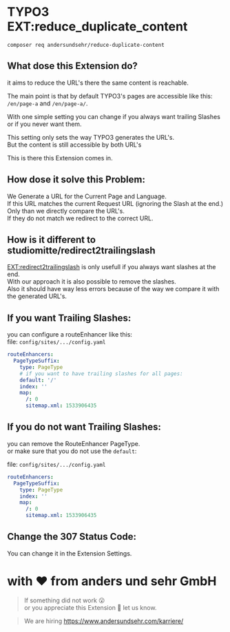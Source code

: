 # TYPO3 EXT:reduce_duplicate_content

`composer req andersundsehr/reduce-duplicate-content`

## What dose this Extension do?

it aims to reduce the URL's there the same content is reachable.

The main point is that by default TYPO3's pages are accessible like this: `/en/page-a` and `/en/page-a/`.

With one simple setting you can change if you always want trailing Slashes or if you never want them.

This setting only sets the way TYPO3 generates the URL's.  
But the content is still accessible by both URL's  

This is there this Extension comes in.

## How dose it solve this Problem:

We Generate a URL for the Current Page and Language.  
If this URL matches the current Request URL (ignoring the Slash at the end.)  
Only than we directly compare the URL's.  
If they do not match we redirect to the correct URL.

## How is it different to studiomitte/redirect2trailingslash

[EXT:redirect2trailingslash](https://github.com/studiomitte/redirect2trailingslash) is only usefull if you always want slashes at the end.  
With our approach it is also possible to remove the slashes.  
Also it should have way less errors because of the way we compare it with the generated URL's.

## If you want Trailing Slashes:

you can configure a routeEnhancer like this:  
file: `config/sites/.../config.yaml`
````yml
routeEnhancers:
  PageTypeSuffix:
    type: PageType
    # if you want to have trailing slashes for all pages:
    default: '/'
    index: ''
    map:
      /: 0
      sitemap.xml: 1533906435
````

## If you do not want Trailing Slashes:

you can remove the RouteEnhancer PageType.  
or make sure that you do not use the `default`:  


file: `config/sites/.../config.yaml`
````yml
routeEnhancers:
  PageTypeSuffix:
    type: PageType
    index: ''
    map:
      /: 0
      sitemap.xml: 1533906435
````

## Change the 307 Status Code:

You can change it in the Extension Settings.

# with ♥️ from anders und sehr GmbH

> If something did not work 😮  
> or you appreciate this Extension 🥰 let us know.

> We are hiring https://www.andersundsehr.com/karriere/

